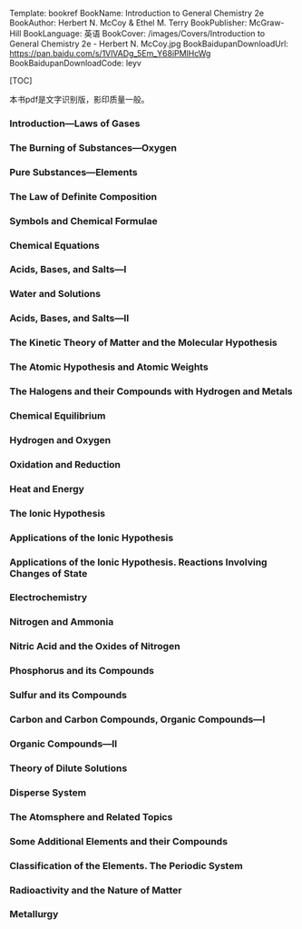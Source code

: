 Template: bookref
BookName: Introduction to General Chemistry 2e
BookAuthor: Herbert N. McCoy & Ethel M. Terry
BookPublisher: McGraw-Hill
BookLanguage: 英语
BookCover: /images/Covers/Introduction to General Chemistry 2e - Herbert N. McCoy.jpg
BookBaidupanDownloadUrl: https://pan.baidu.com/s/1VlVADg_5Em_Y68iPMlHcWg 
BookBaidupanDownloadCode: leyv

[TOC]

本书pdf是文字识别版，影印质量一般。

### Introduction—Laws of Gases

### The Burning of Substances—Oxygen

### Pure Substances—Elements

### The Law of Definite Composition

### Symbols and Chemical Formulae

### Chemical Equations

### Acids, Bases, and Salts—Ⅰ

### Water and Solutions

### Acids, Bases, and Salts—Ⅱ

### The Kinetic Theory of Matter and the Molecular Hypothesis

### The Atomic Hypothesis and Atomic Weights

### The Halogens and their Compounds with Hydrogen and Metals

### Chemical Equilibrium

### Hydrogen and Oxygen

### Oxidation and Reduction

### Heat and Energy

### The Ionic Hypothesis

### Applications of the Ionic Hypothesis

### Applications of the Ionic Hypothesis. Reactions Involving Changes of State

### Electrochemistry

### Nitrogen and Ammonia

### Nitric Acid and the Oxides of Nitrogen

### Phosphorus and its Compounds

### Sulfur and its Compounds

### Carbon and Carbon Compounds, Organic Compounds—Ⅰ

### Organic Compounds—Ⅱ

### Theory of Dilute Solutions

### Disperse System

### The Atomsphere and Related Topics

### Some Additional Elements and their Compounds

### Classification of the Elements. The Periodic System

### Radioactivity and the Nature of Matter

### Metallurgy